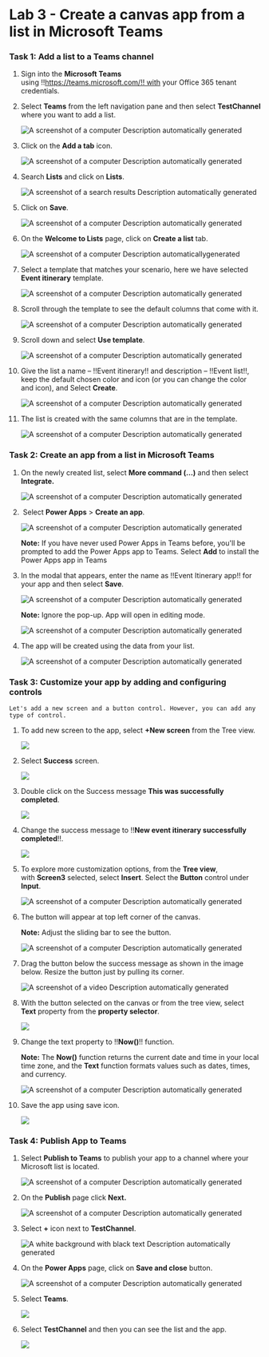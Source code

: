# **Lab 3 - Create a canvas app from a list in Microsoft Teams** 

### **Task 1: Add a list to a Teams channel**

1.  Sign into the **Microsoft Teams**
    using !!https://teams.microsoft.com/!! with
    your Office 365 tenant credentials.

2.  Select **Teams** from the left navigation pane and then select
    **TestChannel** where you want to add a list. 

     ![A screenshot of a computer Description automatically generated](./media/image1.png)

3.  Click on the **Add a tab** icon.

     ![A screenshot of a computer Description automatically generated](./media/image2.png)

4.  Search **Lists** and click on **Lists**.

    ![A screenshot of a search results Description automatically generated](./media/image3.png)

5.  Click on **Save**.

    ![A screenshot of a computer Description automatically generated](./media/image4.png)

6.  On the **Welcome to Lists** page, click on **Create a list** tab.

    ![A screenshot of a computer Description automaticallygenerated](./media/image5.png)

7.  Select a template that matches your scenario, here we have selected
    **Event itinerary** template.

     ![A screenshot of a computer Description automatically generated](./media/image6.png)

8.  Scroll through the template to see the default columns that come
    with it.

     ![A screenshot of a computer Description automatically generated](./media/image7.png)

9.  Scroll down and select **Use template**.

     ![A screenshot of a computer Description automatically generated](./media/image8.png)

10. Give the list a name – !!Event itinerary!! and description – !!Event list!!,
    keep the default chosen color and icon (or you can change the color
    and icon), and Select **Create**.

     ![A screenshot of a computer Description automatically generated](./media/image9.png)

11. The list is created with the same columns that are in the template. 

     ![A screenshot of a computer Description automatically generated](./media/image10.png)

### **Task 2: Create an app from a list in Microsoft Teams**

1.  On the newly created list, select **More command (…)** and then
    select **Integrate.**

     ![A screenshot of a computer Description automatically generated](./media/image11.png)

2.   Select **Power Apps** > **Create an app**.

     ![A screenshot of a computer Description automatically generated](./media/image12.png)

     **Note:** If you have never used Power Apps in Teams before, you'll be
     prompted to add the Power Apps app to Teams. Select **Add** to install
     the Power Apps app in Teams

3.  In the modal that appears, enter the name as !!Event Itinerary app!!
    for your app and then select **Save**.

     ![A screenshot of a computer Description automatically generated](./media/image13.png)
    
     **Note:** Ignore the pop-up. App will open in editing mode.
    
     ![A screenshot of a computer Description automatically generated](./media/image14.png)

4.  The app will be created using the data from your list.

    ![A screenshot of a computer Description automatically generated](./media/image15.png)

### **Task 3: Customize your app by adding and configuring controls**

    Let's add a new screen and a button control. However, you can add any
    type of control.

1.  To add new screen to the app, select **+New screen** from the Tree
    view.

     ![](./media/image16.png)

2.  Select **Success** screen.

     ![](./media/image17.png)

3.  Double click on the Success message **This was
    successfully completed**.

     ![](./media/image18.png)

4.  Change the success message to !!**New event itinerary successfully
    completed**!!.

     ![](./media/image19.png)

5.  To explore more customization options, from the **Tree view**,
    with **Screen3** selected, select **Insert**. Select
    the **Button** control under **Input**.

     ![A screenshot of a computer Description automatically generated](./media/image20.png)

6.  The button will appear at top left corner of the canvas.

     **Note:** Adjust the sliding bar to see the button.
    
     ![A screenshot of a computer Description automatically generated](./media/image21.png)

7.  Drag the button below the success message as shown in the image
    below. Resize the button just by pulling its corner.

     ![A screenshot of a video Description automatically generated](./media/image22.png)

8.  With the button selected on the canvas or from the tree view, select
    **Text** property from the **property selector**.

     ![](./media/image23.png)

9.  Change the text property to !!**Now()**!! function.

    **Note:** The **Now()** function returns the current date and time in
    your local time zone, and the **Text** function formats values such as
    dates, times, and currency.

     ![A screenshot of a computer Description automatically generated](./media/image24.png)

10. Save the app using save icon.

    ![](./media/image25.png)

### **Task 4: Publish App to Teams**

1.  Select **Publish to Teams** to publish your app to a channel where
    your Microsoft list is located.

    ![A screenshot of a computer Description automatically generated](./media/image26.png)

2.  On the **Publish** page click **Next.**

    ![A screenshot of a computer Description automatically generated](./media/image27.png)

3.  Select **+** icon next to **TestChannel**.

    ![A white background with black text Description automatically generated](./media/image28.png)

4.  On the **Power Apps** page, click on **Save and close** button.

    ![A screenshot of a computer Description automatically generated](./media/image29.png)

5.  Select **Teams**.

    ![](./media/image30.png)

6.  Select **TestChannel** and then you can see the list and the app.

    ![](./media/image31.png)
